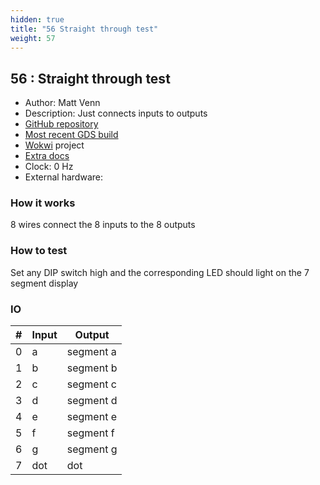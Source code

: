 ```yaml
---
hidden: true
title: "56 Straight through test"
weight: 57
---
```


## 56 : Straight through test

* Author: Matt Venn
* Description: Just connects inputs to outputs
* [GitHub repository](https://github.com/TinyTapeout/tt03-test-straight)
* [Most recent GDS build](https://github.com/TinyTapeout/tt03-test-straight/actions/runs/4766610434)
* [Wokwi](https://wokwi.com/projects/339501025136214612) project
* [Extra docs]()
* Clock: 0 Hz
* External hardware: 



### How it works

8 wires connect the 8 inputs to the 8 outputs


### How to test

Set any DIP switch high and the corresponding LED should light on the 7 segment display


### IO

| # | Input        | Output       |
|---|--------------|--------------|
| 0 | a  | segment a |
| 1 | b  | segment b |
| 2 | c  | segment c |
| 3 | d  | segment d |
| 4 | e  | segment e |
| 5 | f  | segment f |
| 6 | g  | segment g |
| 7 | dot  | dot |
